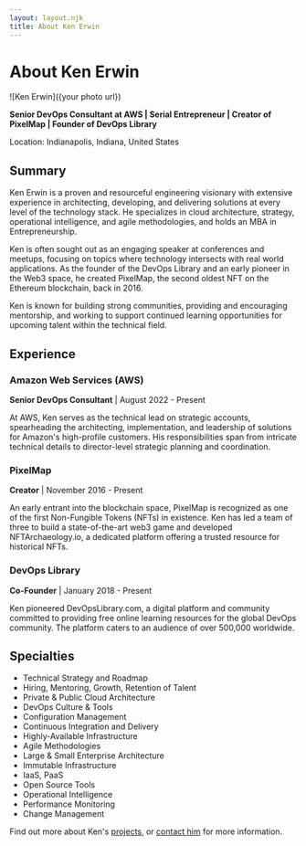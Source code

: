 ```yaml
---
layout: layout.njk
title: About Ken Erwin
---
```


# About Ken Erwin

![Ken Erwin]({your photo url})

**Senior DevOps Consultant at AWS | Serial Entrepreneur | Creator of PixelMap | Founder of DevOps Library**

Location: Indianapolis, Indiana, United States

## Summary

Ken Erwin is a proven and resourceful engineering visionary with extensive experience in architecting, developing, and delivering solutions at every level of the technology stack. He specializes in cloud architecture, strategy, operational intelligence, and agile methodologies, and holds an MBA in Entrepreneurship.

Ken is often sought out as an engaging speaker at conferences and meetups, focusing on topics where technology intersects with real world applications. As the founder of the DevOps Library and an early pioneer in the Web3 space, he created PixelMap, the second oldest NFT on the Ethereum blockchain, back in 2016.

Ken is known for building strong communities, providing and encouraging mentorship, and working to support continued learning opportunities for upcoming talent within the technical field.

## Experience

### Amazon Web Services (AWS)

**Senior DevOps Consultant** | August 2022 - Present

At AWS, Ken serves as the technical lead on strategic accounts, spearheading the architecting, implementation, and leadership of solutions for Amazon's high-profile customers. His responsibilities span from intricate technical details to director-level strategic planning and coordination.

### PixelMap

**Creator** | November 2016 - Present

An early entrant into the blockchain space, PixelMap is recognized as one of the first Non-Fungible Tokens (NFTs) in existence. Ken has led a team of three to build a state-of-the-art web3 game and developed NFTArchaeology.io, a dedicated platform offering a trusted resource for historical NFTs.

### DevOps Library

**Co-Founder** | January 2018 - Present

Ken pioneered DevOpsLibrary.com, a digital platform and community committed to providing free online learning resources for the global DevOps community. The platform caters to an audience of over 500,000 worldwide.

## Specialties

- Technical Strategy and Roadmap
- Hiring, Mentoring, Growth, Retention of Talent
- Private & Public Cloud Architecture
- DevOps Culture & Tools
- Configuration Management
- Continuous Integration and Delivery
- Highly-Available Infrastructure
- Agile Methodologies
- Large & Small Enterprise Architecture
- Immutable Infrastructure
- IaaS, PaaS
- Open Source Tools
- Operational Intelligence
- Performance Monitoring
- Change Management

Find out more about Ken's [projects](/projects), or [contact him](/contact) for more information.
